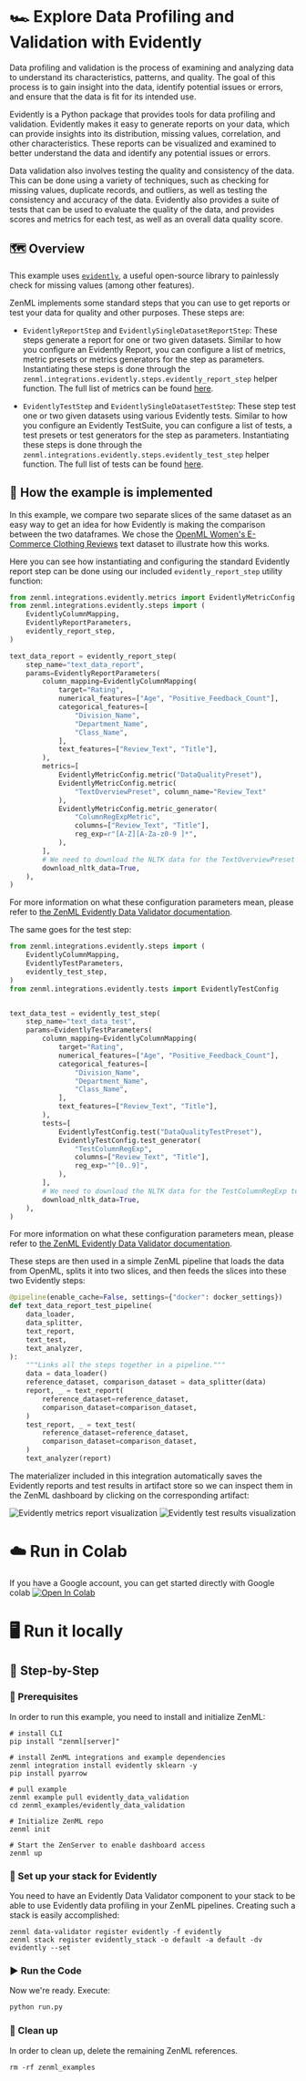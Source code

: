 # 🏎 Explore Data Profiling and Validation with Evidently
Data profiling and validation is the process of examining and analyzing data to understand its characteristics, patterns, and quality. The goal of this process is to gain insight into the data, identify potential issues or errors, and ensure that the data is fit for its intended use.

Evidently is a Python package that provides tools for data profiling and validation. Evidently makes it easy to generate reports on your data, which can provide insights into its distribution, missing values, correlation, and other characteristics. These reports can be visualized and examined to better understand the data and identify any potential issues or errors.

Data validation also involves testing the quality and consistency of the data. This can be done using a variety of techniques, such as checking for missing values, duplicate records, and outliers, as well as testing the consistency and accuracy of the data. Evidently also provides a suite of tests that can be used to evaluate the quality of the data, and provides scores and metrics for each test, as well as an overall data quality score.

## 🗺 Overview
This example uses [`evidently`](https://github.com/evidentlyai/evidently), a
useful open-source library to painlessly check for missing values (among other
features). 

ZenML implements some standard steps that you can use to get reports or test your
data for quality and other purposes. These steps are:

* `EvidentlyReportStep` and `EvidentlySingleDatasetReportStep`: These steps generate
a report for one or two given datasets. Similar to how you configure an Evidently
Report, you can configure a list of metrics, metric presets or metrics generators
for the step as parameters. Instantiating these steps is done through the `zenml.integrations.evidently.steps.evidently_report_step` helper function. The full list of metrics can be found
[here](https://docs.evidentlyai.com/reference/all-metrics/).

* `EvidentlyTestStep` and `EvidentlySingleDatasetTestStep`: These step test one
or two given datasets using various Evidently tests. Similar to how you configure
an Evidently TestSuite, you can configure a list of tests, a test presets or
test generators for the step as parameters. Instantiating these steps is done through the `zenml.integrations.evidently.steps.evidently_test_step` helper function. The full list of tests can be found
[here](https://docs.evidentlyai.com/reference/all-tests/).

## 🧰 How the example is implemented
In this example, we compare two separate slices of the same dataset as an easy
way to get an idea for how Evidently is making the comparison between the two
dataframes. We chose the [OpenML Women's E-Commerce Clothing Reviews](https://www.openml.org/search?type=data&status=active&id=43663) text dataset to illustrate how this works.

Here you can see how instantiating and configuring the standard Evidently
report step can be done using our included `evidently_report_step` utility
function:

```python
from zenml.integrations.evidently.metrics import EvidentlyMetricConfig
from zenml.integrations.evidently.steps import (
    EvidentlyColumnMapping,
    EvidentlyReportParameters,
    evidently_report_step,
)

text_data_report = evidently_report_step(
    step_name="text_data_report",
    params=EvidentlyReportParameters(
        column_mapping=EvidentlyColumnMapping(
            target="Rating",
            numerical_features=["Age", "Positive_Feedback_Count"],
            categorical_features=[
                "Division_Name",
                "Department_Name",
                "Class_Name",
            ],
            text_features=["Review_Text", "Title"],
        ),
        metrics=[
            EvidentlyMetricConfig.metric("DataQualityPreset"),
            EvidentlyMetricConfig.metric(
                "TextOverviewPreset", column_name="Review_Text"
            ),
            EvidentlyMetricConfig.metric_generator(
                "ColumnRegExpMetric",
                columns=["Review_Text", "Title"],
                reg_exp=r"[A-Z][A-Za-z0-9 ]*",
            ),
        ],
        # We need to download the NLTK data for the TextOverviewPreset
        download_nltk_data=True,
    ),
)
```

For more information on what these configuration parameters mean, please refer
to [the ZenML Evidently Data Validator documentation](https://docs.zenml.io/component-gallery/data-validators/evidently#the-evidently-report-step).

The same goes for the test step:

```python
from zenml.integrations.evidently.steps import (
    EvidentlyColumnMapping,
    EvidentlyTestParameters,
    evidently_test_step,
)
from zenml.integrations.evidently.tests import EvidentlyTestConfig


text_data_test = evidently_test_step(
    step_name="text_data_test",
    params=EvidentlyTestParameters(
        column_mapping=EvidentlyColumnMapping(
            target="Rating",
            numerical_features=["Age", "Positive_Feedback_Count"],
            categorical_features=[
                "Division_Name",
                "Department_Name",
                "Class_Name",
            ],
            text_features=["Review_Text", "Title"],
        ),
        tests=[
            EvidentlyTestConfig.test("DataQualityTestPreset"),
            EvidentlyTestConfig.test_generator(
                "TestColumnRegExp",
                columns=["Review_Text", "Title"],
                reg_exp="^[0..9]",
            ),
        ],
        # We need to download the NLTK data for the TestColumnRegExp test
        download_nltk_data=True,
    ),
)
```

For more information on what these configuration parameters mean, please refer
to [the ZenML Evidently Data Validator documentation](https://docs.zenml.io/component-gallery/data-validators/evidently#the-evidently-test-step).

These steps are then used in a simple ZenML pipeline that loads the data from
OpenML, splits it into two slices, and then feeds the slices into these two
Evidently steps:

```python
@pipeline(enable_cache=False, settings={"docker": docker_settings})
def text_data_report_test_pipeline(
    data_loader,
    data_splitter,
    text_report,
    text_test,
    text_analyzer,
):
    """Links all the steps together in a pipeline."""
    data = data_loader()
    reference_dataset, comparison_dataset = data_splitter(data)
    report, _ = text_report(
        reference_dataset=reference_dataset,
        comparison_dataset=comparison_dataset,
    )
    test_report, _ = text_test(
        reference_dataset=reference_dataset,
        comparison_dataset=comparison_dataset,
    )
    text_analyzer(report)
```

The materializer included in this integration automatically saves the Evidently
reports and test results in artifact store so we can inspect them in the ZenML 
dashboard by clicking on the corresponding artifact:

![Evidently metrics report visualization](assets/evidently-metrics-report.png)
![Evidently test results visualization](assets/evidently-test-results.png)

# ☁️ Run in Colab
If you have a Google account, you can get started directly with Google colab 
[![Open In Colab](https://colab.research.google.com/assets/colab-badge.svg)](https://colab.research.google.com/github/zenml-io/zenml/blob/main/examples/evidently_data_validation/evidently.ipynb)

# 🖥 Run it locally

## 👣 Step-by-Step
### 📄 Prerequisites 
In order to run this example, you need to install and initialize ZenML:

```shell
# install CLI
pip install "zenml[server]"

# install ZenML integrations and example dependencies
zenml integration install evidently sklearn -y
pip install pyarrow

# pull example
zenml example pull evidently_data_validation
cd zenml_examples/evidently_data_validation

# Initialize ZenML repo
zenml init

# Start the ZenServer to enable dashboard access
zenml up
```

### 🥞 Set up your stack for Evidently

You need to have an Evidently Data Validator component to your stack to be able
to use Evidently data profiling in your ZenML pipelines. Creating such a stack 
is easily accomplished:

```shell
zenml data-validator register evidently -f evidently
zenml stack register evidently_stack -o default -a default -dv evidently --set
```

### ▶️ Run the Code
Now we're ready. Execute:

```bash
python run.py
```

### 🧽 Clean up
In order to clean up, delete the remaining ZenML references.

```shell
rm -rf zenml_examples
```
